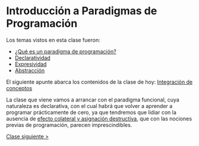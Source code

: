 # Introducción a Paradigmas de Programación

Los temas vistos en esta clase fueron:
- [¿Qué es un paradigma de programación?](http://wiki.uqbar.org/wiki/articles/paradigma-de-programacion.html)
- [Declaratividad](http://wiki.uqbar.org/wiki/articles/declaratividad.html)
- [Expresividad](http://wiki.uqbar.org/wiki/articles/expresividad.html)
- [Abstracción](http://wiki.uqbar.org/wiki/articles/abstraccion.html)

El siguiente apunte abarca los contenidos de la clase de hoy: [Integración de conceptos](https://docs.google.com/document/d/1QP1ftd6jvAlVZOAsVPJ_1I0O7WW9MaIrn6zfW-iJdrY)

La clase que viene vamos a arrancar con el paradigma funcional, cuya naturaleza es declarativa, con el cual habrá que volver a aprender a programar prácticamente de cero, ya que tendremos que lidiar con la ausencia de [efecto colateral y asignación destructiva](http://wiki.uqbar.org/wiki/articles/transparencia-referencial--efecto-de-lado-y-asignacion-destructiva.html), que con las nociones previas de programación, parecen imprescindibles.

[Clase siguiente >](https://github.com/pdep-mit/bitacora-de-clase/blob/master/clase-02.md)
